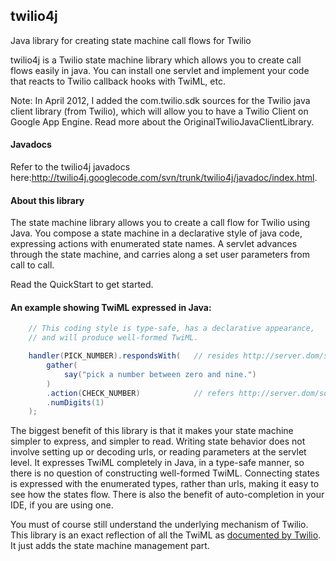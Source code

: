 ## twilio4j
Java library for creating state machine call flows for Twilio

twilio4j is a Twilio state machine library which allows you to create call flows easily in java. You can install one servlet and implement your code that reacts to Twilio callback hooks with TwiML, etc.

Note: In April 2012, I added the com.twilio.sdk sources for the Twilio java client library (from Twilio), which will allow you to have a Twilio Client on Google App Engine. Read more about the OriginalTwilioJavaClientLibrary.

#### Javadocs
Refer to the twilio4j javadocs here:http://twilio4j.googlecode.com/svn/trunk/twilio4j/javadoc/index.html.

#### About this library
The state machine library allows you to create a call flow for Twilio using Java. You compose a state machine in a declarative style of java code, expressing actions with enumerated state names. A servlet advances through the state machine, and carries along a set user parameters from call to call.

Read the QuickStart to get started.

#### An example showing TwiML expressed in Java:
```java
    // This coding style is type-safe, has a declarative appearance,
    // and will produce well-formed TwiML.

    handler(PICK_NUMBER).respondsWith(   // resides http://server.dom/some/path/PICK_NUMBER
        gather(
            say("pick a number between zero and nine.")
        )
        .action(CHECK_NUMBER)            // refers http://server.dom/some/path/CHECK_NUMBER
        .numDigits(1)
    );
````

The biggest benefit of this library is that it makes your state machine simpler to express, and simpler to read. Writing state behavior does not involve setting up or decoding urls, or reading parameters at the servlet level. It expresses TwiML completely in Java, in a type-safe manner, so there is no question of constructing well-formed TwiML. Connecting states is expressed with the enumerated types, rather than urls, making it easy to see how the states flow. There is also the benefit of auto-completion in your IDE, if you are using one.

You must of course still understand the underlying mechanism of Twilio. This library is an exact reflection of all the TwiML as [documented by Twilio](http://www.twilio.com/docs/api/twiml/). It just adds the state machine management part.


